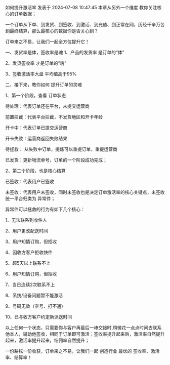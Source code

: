 如何提升激活率
发表于 2024-07-08 10:47:45
本章从另外一个维度 教你关注核心的订单数据；

一个订单从下单、到发货、到签收、到激活、到充值、到正常在网，历经千辛万苦到最终结算，那么最核心的数据你是否关心到？

订单来之不易，让我们一起全方位提升它！

一、发货率是体，签收率是魂
1、产品的发货率 是订单的“体”

2、发货签收率 才是订单的“魂”

3、签收激活率大盘 平均值高于95%





二、接下来，教你如何 提升订单的灵魂

1、第一个阶段，查看 订单状态

待处理：代表订单还在平台，未提交运营商

前置拦截：代表平台拦截，不发货地区和开卡年龄

开卡中：代表订单已提交运营商

开卡失败：运营商返回失败结果

待拯救： 从失败中订单，提炼可以重提订单，重提运营商

已发货：更新物流单号，订单的一个阶段成功完成；



2、第二个阶段，也是核心结算

已签收：代表用户已签收

未签收：代表用户未签收，同时未签收也是决定订单激活率的核心关键点，未签收统一平台归类为 异常件；



异常件可以拯救的行为有如下几个核心：

1、无法联系到收件人

2、用户更改配送时间

3、用户知情订购，但拒收

4、因收方客户拒收快件

5、超5天以上联系不上

6、用户知情订购，但拒收

7、当日连续2次联系不上

8、系统/设备问题暂不能激活

9、号码无效（空号、打不通）

10、已与收方客户约定新派送时间 



以上任何一个状态，只需要你与客户再最后一棒交接时,稍微花一点点时间去联系他本人，辅助他签收，相同于订单即可激活；签收率提升起来后，激活率自然提升起来，激活率提升起来，结佣率自然提升；



一份耕耘一份收获，订单来之不易，让我们一起 创造行业 最优的 签收率、激活率、结算率！